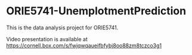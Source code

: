 # ORIE5741-UnemplotmentPrediction
This is the data analysis project for ORIE5741.

Video presentation is available at https://cornell.box.com/s/fwjqwqaueifbfybj8oo88zm8tczco3g1
